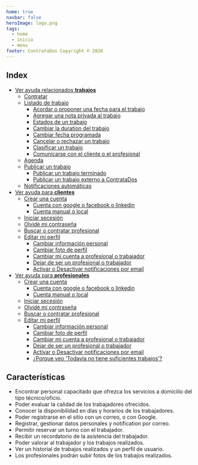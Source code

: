 ```yaml
---
home: true
navbar: false
heroImage: logo.png
tags:
  - home
  - inicio
  - menu
footer: ContrataDos Copyright © 2020
---
```


## Index

- [Ver ayuda relacionados **trabajos**](/trabajos/)
  - [Contratar](/trabajos/#contratar)
  - [Listado de trabajo](/trabajos/#listado-de-trabajo)
    - [Acordar o proponer una fecha para el trabajo](/trabajos/#acordar-o-proponer-una-fecha-para-el-trabajo)
    - [Agregar una nota privada al trabajo](/trabajos/#agregar-una-nota-privada-al-trabajo)
    - [Estados de un trabajo](/trabajos/#estados-de-un-trabajo)
    - [Cambiar la duration del trabajo](/trabajos/#cambiar-la-duration-del-trabajo)
    - [Cambiar fecha programada](/trabajos/#cambiar-fecha-programada)
    - [Cancelar o rechazar un trabajo](/trabajos/#cancelar-o-rechazar-un-trabajo)
    - [Clasificar un trabajo](/trabajos/#clasificar-un-trabajo)
    - [Comunicarse con el cliente o el profesional](/trabajos/#comunicarse-con-el-cliente-o-el-profesional)
  - [Agenda](/trabajos/#agenda)
  - [Publicar un trabajo](/trabajos/#publicar-un-trabajo)
    - [Publicar un trabajo terminado](/trabajos/#publicar-un-trabajo-terminado)
    - [Publicar un trabajo externo a ContrataDos](/trabajos/#publicar-un-trabajo-externo-a-contratados)
  - [Notificaciones automáticas](/trabajos/#notificaciones-automaticas)
- [Ver ayuda para **clientes**](/cliente/)
  - [Crear una cuenta](/cliente/#crear-una-cuenta)
    - [Cuenta con google o facebook o linkedin](/cliente/#cuenta-con-google-o-facebook-o-linkedin)
    - [Cuenta manual o local](/cliente/#cuenta-manual-o-local)
  - [Iniciar secesión](/cliente/#iniciar-secesion)
  - [Olvidé mi contraseña](/cliente/#olvide-mi-contrasena)
  - [Buscar o contratar profesional](/cliente/#buscar-o-contratar-profesional)
  - [Editar mi perfil](/cliente/#editar-mi-perfil)
    - [Cambiar información personal](/cliente/#cambiar-informacion-personal)
    - [Cambiar foto de perfil](/cliente/#cambiar-foto-de-perfil)
    - [Cambiar mi cuenta a profesional o trabajador](/cliente/#cambiar-mi-cuenta-a-profesional-o-trabajador)
    - [Dejar de ser un profesional o trabajador](/cliente/#dejar-de-ser-un-profesional-o-trabajador)
    - [Activar o Desactivar notificaciones por email](/cliente/#activar-o-desactivar-notificaciones-por-email)
- [Ver ayuda para **profesionales**](/profesional/)
  - [Crear una cuenta](/profesional/#crear-una-cuenta)
    - [Cuenta con google o facebook o linkedin](/profesional/#cuenta-con-google-o-facebook-o-linkedin)
    - [Cuenta manual o local](/profesional/#cuenta-manual-o-local)
  - [Iniciar secesión](/profesional/#iniciar-secesion)
  - [Olvidé mi contraseña](/profesional/#olvide-mi-contrasena)
  - [Buscar o contratar profesional](/profesional/#buscar-o-contratar-profesional)
  - [Editar mi perfil](/profesional/#editar-mi-perfil)
    - [Cambiar información personal](/profesional/#cambiar-informacion-personal)
    - [Cambiar foto de perfil](/profesional/#cambiar-foto-de-perfil)
    - [Cambiar mi cuenta a profesional o trabajador](/profesional/#cambiar-mi-cuenta-a-profesional-o-trabajador)
    - [Dejar de ser un profesional o trabajador](/profesional/#dejar-de-ser-un-profesional-o-trabajador)
    - [Activar o Desactivar notificaciones por email](/profesional/#activar-o-desactivar-notificaciones-por-email)
    - [¿Porque veo 'Todavía no tiene suficientes trabajos'?](/profesional/#¿porque-veo-todavia-no-tiene-suficientes-trabajos)

## Características

- Encontrar personal capacitado que ofrezca los servicios a domicilio del tipo técnico/oficio.
- Poder evaluar la calidad de los trabajadores ofrecidos.
- Conocer la disponibilidad en días y horarios de los trabajadores.
- Poder registrarse en el sitio con un correo, o con Google.
- Registrar, gestionar datos personales y notification por correo.
- Permitir reservar un turno con el trabajador.
- Recibir un recordatorio de la asistencia del trabajador.
- Poder valorar al trabajador y los trabajos realizados.
- Ver un historial de trabajos realizados y un perfil de usuario.
- Los profesionales podrán subir fotos de los trabajos realizados.
